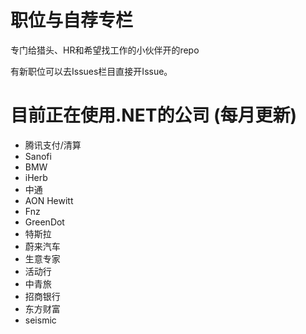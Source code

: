 # 职位与自荐专栏
专门给猎头、HR和希望找工作的小伙伴开的repo

有新职位可以去Issues栏目直接开Issue。

# 目前正在使用.NET的公司 (每月更新)
- 腾讯支付/清算
- Sanofi
- BMW
- iHerb
- 中通
- AON Hewitt
- Fnz
- GreenDot
- 特斯拉
- 蔚来汽车
- 生意专家
- 活动行
- 中青旅
- 招商银行
- 东方财富
- seismic
